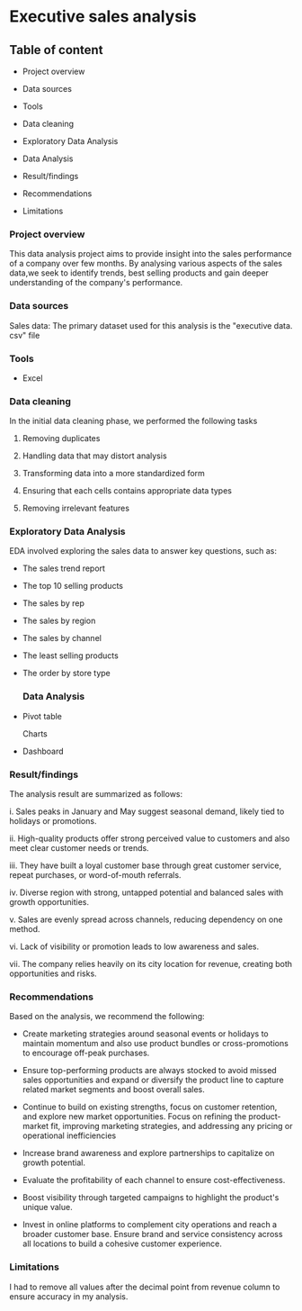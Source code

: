 # Executive sales analysis 

## Table of content

- Project overview

- Data sources

- Tools

- Data cleaning

- Exploratory Data Analysis

- Data Analysis

- Result/findings

- Recommendations

- Limitations 

### Project overview 

This data analysis project aims to provide insight into the sales performance of a company over few months. By analysing various aspects of the sales data,we seek to identify trends, best selling products and gain deeper understanding of the company's performance.

### Data sources 

Sales data: The primary dataset used for this analysis is the "executive data. csv" file

### Tools

- Excel


### Data cleaning
  In the initial data cleaning phase, we performed the following tasks
  
 1.  Removing duplicates

 2.  Handling data that may distort analysis
   
 3.  Transforming data into a more standardized form

 4.   Ensuring that each cells contains appropriate data types

 5. Removing irrelevant features

### Exploratory Data Analysis 

EDA involved exploring the sales data to answer key questions, such as:
- The sales trend report
- The top 10 selling products 
- The sales by rep
- The sales by region
- The sales by channel
- The least selling products
- The order by store type

  ### Data Analysis

 - Pivot table
   
     Charts
     
 - Dashboard

 ### Result/findings

   The analysis result are summarized as follows:
 
i. Sales peaks in January and May suggest seasonal demand, likely tied to holidays or promotions.

  ii. High-quality products offer strong perceived value to customers and also meet clear customer needs or trends.

iii. They have built a loyal customer base through great customer service, repeat purchases, or word-of-mouth referrals.

iv. Diverse region with strong, untapped potential and balanced sales with growth opportunities.

v. Sales are evenly spread across channels, reducing dependency on one method.

vi. Lack of visibility or promotion leads to low awareness and sales.

vii. The company relies heavily on its city location for revenue, creating both opportunities and risks.


### Recommendations

Based on the analysis, we recommend the following:

- Create marketing strategies around seasonal events or holidays to maintain momentum and also use product bundles or cross-promotions to encourage off-peak purchases.

- Ensure top-performing products are always stocked to avoid missed sales opportunities and expand or diversify the product line to capture related market segments and boost overall sales.

- Continue to build on existing strengths, focus on customer retention, and explore new market opportunities. Focus on refining the product-market fit, improving marketing strategies, and addressing any pricing or operational inefficiencies

- Increase brand awareness and explore partnerships to capitalize on growth potential.

- Evaluate the profitability of each channel to ensure cost-effectiveness.

- Boost visibility through targeted campaigns to highlight the product's unique value.

- Invest in online platforms to complement city operations and reach a broader customer base. Ensure brand and service consistency across all locations to build a cohesive customer experience.


### Limitations

I had to remove all values after the decimal point from revenue column to ensure accuracy in my analysis.





   
     







  
